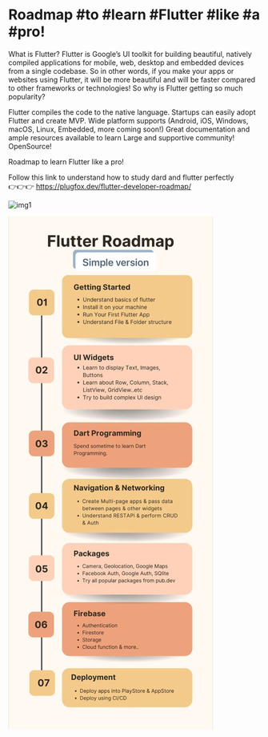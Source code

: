 
# Roadmap #to #learn #Flutter #like #a #pro!


What is Flutter?
Flutter is Google’s UI toolkit for building beautiful, natively compiled applications for mobile, web, desktop and embedded devices from a single codebase. So in other words, if you make your apps or websites using Flutter, it will be more beautiful and will be faster compared to other frameworks or technologies! So why is Flutter getting so much popularity?

Flutter compiles the code to the native language.
Startups can easily adopt Flutter and create MVP.
Wide platform supports (Android, iOS, Windows, macOS, Linux, Embedded, more coming soon!)
Great documentation and ample resources available to learn
Large and supportive community!
OpenSource!

Roadmap to learn Flutter like a pro!

Follow this link to understand how to study dard and flutter perfectly
<br> 👉👉👉 https://plugfox.dev/flutter-developer-roadmap/ 

![img1](https://github.com/Jacob-dvlp/Roadmap-to-learn-Flutter-like-a-pro-/blob/master/img1.web)

![img](https://github.com/Jacob-dvlp/Roadmap-to-learn-Flutter-like-a-pro-/blob/master/img.jpeg)



